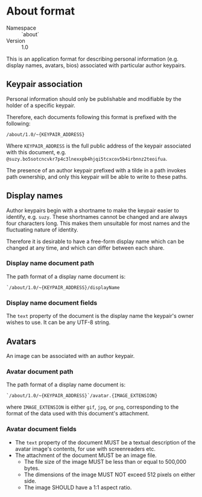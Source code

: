# About format

<dl>
	<dt>Namespace</dt><dd>`about`</dd>
	<dt>Version</dt><dd>1.0</dd>
</dl>

This is an application format for describing personal information (e.g. display names, avatars, bios) associated with particular author keypairs.

## Keypair association

Personal information should only be publishable and modifiable by the holder of a specific keypair. 

Therefore, each documents following this format is prefixed with the following:

`/about/1.0/~{KEYPAIR_ADDRESS}`

Where `KEYPAIR_ADDRESS` is the full public address of the keypair associated with this document, e.g. `@suzy.bo5sotcncvkr7p4c3lnexxpb4hjqi5tcxcov5b4irbnnz2teoifua`.

The presence of an author keypair prefixed with a tilde in a path invokes path ownership, and only this keypair will be able to write to these paths.

## Display names

Author keypairs begin with a shortname to make the keypair easier to identify, e.g. `suzy`. These shortnames cannot be changed and are always four characters long. This makes them unsuitable for most names and the fluctuating nature of identity.

Therefore it is desirable to have a free-form display name which can be changed at any time, and which can differ between each share.

### Display name document path

The path format of a display name document is:

```
`/about/1.0/~{KEYPAIR_ADDRESS}/displayName
```

### Display name document fields

The `text` property of the document is the display name the keypair's owner wishes to use. It can be any UTF-8 string.

## Avatars

An image can be associated with an author keypair.

### Avatar document path

The path format of a display name document is:

```
`/about/1.0/~{KEYPAIR_ADDRESS}`/avatar.{IMAGE_EXTENSION}
```

where `IMAGE_EXTENSION` is either `gif`, `jpg`, or `png`, corresponding to the format of the data used with this document's attachment.

### Avatar document fields

- The `text` property of the document MUST be a textual description of the avatar image's contents, for use with screenreaders etc.
- The attachment of the document MUST be an image file.
	- The file size of the image MUST be less than or equal to 500,000 bytes.
	- The dimensions of the image MUST NOT exceed 512 pixels on either side.
	- The image SHOULD have a 1:1 aspect ratio.

